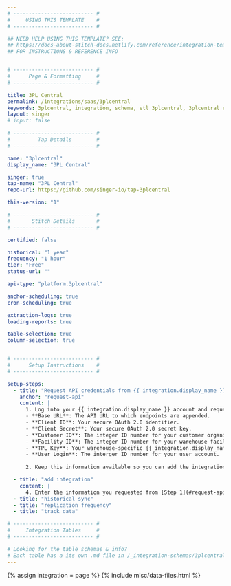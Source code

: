 ```yaml
---
# -------------------------- #
#     USING THIS TEMPLATE    #
# -------------------------- #

## NEED HELP USING THIS TEMPLATE? SEE:
## https://docs-about-stitch-docs.netlify.com/reference/integration-templates/saas/
## FOR INSTRUCTIONS & REFERENCE INFO


# -------------------------- #
#      Page & Formatting     #
# -------------------------- #

title: 3PL Central
permalink: /integrations/saas/3plcentral
keywords: 3plcentral, integration, schema, etl 3plcentral, 3plcentral etl, 3plcentral schema
layout: singer
# input: false

# -------------------------- #
#         Tap Details        #
# -------------------------- #

name: "3plcentral"
display_name: "3PL Central"

singer: true 
tap-name: "3PL Central"
repo-url: https://github.com/singer-io/tap-3plcentral

this-version: "1"

# -------------------------- #
#       Stitch Details       #
# -------------------------- #

certified: false

historical: "1 year"
frequency: "1 hour"
tier: "Free"
status-url: ""

api-type: "platform.3plcentral"

anchor-scheduling: true
cron-scheduling: true

extraction-logs: true
loading-reports: true

table-selection: true
column-selection: true


# -------------------------- #
#      Setup Instructions    #
# -------------------------- #

setup-steps:
  - title: "Request API credentials from {{ integration.display_name }}"
    anchor: "request-api"
    content: |
      1. Log into your {{ integration.display_name }} account and request the following information from your account manager:
      - **Base URL**: The API URL to which endpoints are appended.
      - **Client ID**: Your secure OAuth 2.0 identifier.
      - **Client Secret**: Your secure OAuth 2.0 secret key.
      - **Customer ID**: The integer ID number for your customer organization.
      - **Facility ID**: The integer ID number for your warehouse facility.
      - **TPL Key**: Your warehouse-specific {{ integration.display_name }} key.
      - **User Login**: The interger ID number for your user account.
      
      2. Keep this information available so you can add the integration in the next step.

  - title: "add integration"
    content: |
      4. Enter the information you requested from [Step 1](#request-api) into the corresponding fields in Stitch.
  - title: "historical sync"
  - title: "replication frequency"
  - title: "track data"

# -------------------------- #
#     Integration Tables     #
# -------------------------- #

# Looking for the table schemas & info?
# Each table has a its own .md file in /_integration-schemas/3plcentral
---
```

{% assign integration = page %}
{% include misc/data-files.html %}